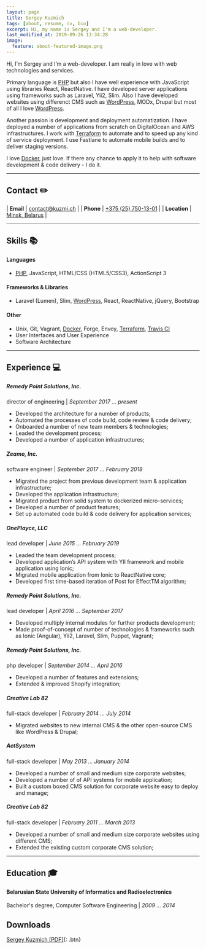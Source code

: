 ```yaml
---
layout: page
title: Sergey Kuzmich
tags: [about, resume, cv, bio]
excerpt: Hi, my name is Sergey and I'm a web-developer.
last_modified_at: 2019-09-26 13:34:28
image:
  feature: about-featured-image.png
---
```


Hi, I’m Sergey and I’m a web-developer. I am really in love with web technologies and services.

Primary language is [PHP](/tags/#php) but also I have well experience with JavaScript using libraries React, ReactNative. I have developed server applications using frameworks such as Laravel, Yii2, Slim. Also I have developed websites using differenct CMS such as [WordPress](/tags/#wordpress), MODx, Drupal but most of all I love [WordPress](/tags/#wordpress).

Another passion is development and deployment automatization. I have deployed a number of applications from scratch on DigitalOcean and AWS infrastructures.
I work with [Terraform](/tags/#terraform) to automate and to speed up any kind of service deployment. I use Fastlane to automate mobile builds and to deliver staging versions.

I love [Docker](/tags/#docker), just love. If there any chance to apply it to help with software development & code delivery - I do it.

---

## Contact <span>✏️</span> ##

| **Email**     | [contact@kuzmi.ch](mailto:contact@kuzmi.ch)  |
| **Phone**     | [+375 (25) 750-13-01](callto:+375257501301)  |
| **Location**  | [Minsk, Belarus](https://goo.gl/maps/t5zytvJQqNJ2)  |

---

## Skills <span>📚</span> ##

#### Languages ####
* [PHP](/tags/#php), JavaScript, HTML/CSS (HTML5/CSS3), ActionScript 3

#### Frameworks & Libraries ####
* Laravel (Lumen), Slim, [WordPress](/tags/#wordpress), React, ReactNative, jQuery, Bootstrap

#### Other ####
* Unix, Git, Vagrant, [Docker](/tags/#docker), Forge, Envoy, [Terraform](/tags/#terraform), [Travis CI](/tags/#travis-ci)
* User Interfaces and User Experience
* Software Architecture

---

## Experience <span>💻</span> ##

##### Remedy Point Solutions, Inc. #####
director of engineering \| *September 2017 ... present*

* Developed the architecture for a number of products;
* Automated the processes of code build, code review & code delivery;
* Onboarded a number of new team members & technologies;
* Leaded the development process;
* Developed a number of application infrastructures;

##### Zeamo, Inc. #####
software engineer \| *September 2017 ... February 2018*

* Migrated the project from previous development team & application infrastructure;
* Developed the application infrastructure;
* Migrated product from solid system to dockerized micro-services;
* Developed a number of product features;
* Set up automated code build & code delivery for application services;

##### OnePlayce, LLC #####
lead developer \| *June 2015 ... February 2019*

* Leaded the team development process;
* Developed application’s API system with YII framework and mobile application using Ionic;
* Migrated mobile application from Ionic to ReactNative core;
* Developed first time-based iteration of Post for EffectTM algorithm; 

##### Remedy Point Solutions, Inc. #####
lead developer \| *April 2016 ... September 2017*

* Developed multiply internal modules for further products development;
* Made proof-of-concept of number of technologies & frameworks such as Ionic (Angular), Yii2, Laravel, Slim, Puppet, Vagrant;

##### Remedy Point Solutions, Inc. #####
php developer \| *September 2014 ... April 2016*

* Developed a number of features and extensions;
* Extended & improved Shopify integration;

##### Creative Lab 82 #####
full-stack developer \| *February 2014 ... July 2014*

* Migrated websites to new internal CMS & the other open-source CMS like WordPress & Drupal;

##### ActSystem #####
full-stack developer \| *May 2013 ... January 2014*

* Developed a number of small and medium size corporate websites;
* Developed a number of of API systems for mobile application;
* Built a custom boxed CMS solution for corporate website easy to deploy and manage;

##### Creative Lab 82 #####
full-stack developer \| *February 2011 ... March 2013*

* Developed a number of small and medium size corporate websites using different CMS;
* Extended the existing custom corporate CMS solution;

---

## Education <span>🎓</span> ##

#### Belarusian State University of Informatics and Radioelectronics ####
Bachelor's degree, Computer Software Engineering \| *2009 ... 2014*

## Downloads ##

[Sergey Kuzmich [PDF]](/assets/media/Sergey%20Kuzmich.pdf){: .btn}

